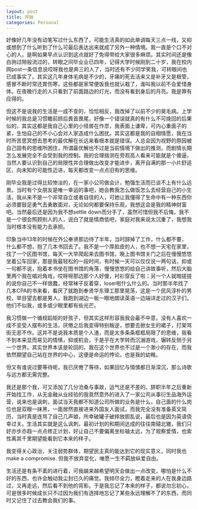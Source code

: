 ```yaml
---
layout: post
title: 开始
categories: Personal
---
```


好像好几年没有动笔写过什么东西了，可能生活真的如此单调每天三点一线，又抑或想到了什么听到了什么可最后表达出来就成了另外一种情境。我一直是个口不对心的人，是啊如果早点认识到这点就好了免得带给大家很多麻烦。其实时间还是像白驹过隙般流过的，转眼之间毕业业已四年，记得大学时候刚到二十岁，我在校内网post一条信息说哎呀我也是奔三的人了，当时还有不少同学笑我，可转眼间也已成事实了。其实这几年身体毛病是不少的，牙痛的死去活来又是补牙又是根管，感冒不断时常还胃伤寒，这些都是家常便饭我也就认栽了，谁叫我以前不会爱惜身体。在夜晚行走的人只看到了前面路边的灯光，而没有看到身后的月亮。我是罪有应得的。

但这不是说我的生活是一成不变的，恰恰相反，我改掉了以前不少的臭毛病。上学时候的我总是习惯瞻前顾后畏首畏尾，好像一个错误就真的有什么不可挽回的后果似的，其实这都是我自己心里的小怪兽在作祟，我表面上谦卑，可内心重面子的紧，生怕自己的不小心会对人家造成什么困扰。其实这都是我的自相情愿，我在当时所苦思冥想去思考的最优解在长远来看根本就是错误。人总会因为视野的原因被自己固有的思维所困住，所谓最优解也不过是当前情境下做出的推测，而剧情长期怎么发展完全不会受到我的控制。我的合理揣测在旁观高人看来可能就是个傻逼，当然人要认识到自己的局限性并合理做出改变才能进步，离开自满的那一小片舒适区，向未知的可能性迈进，每天都改变一点点旧有的思维。

刚毕业我是过得比较惨淡的，在一家小公司做会计，勉强生活而已谈不上有什么远景。当时有个女朋友是唯一幸运的事吧，她会教我怎么做饭怎么去经营自己的小生活，我从来不是一个非常自立或者自信的人，可她让我懂得了生命中有一种东西你必须要鼓足勇气去勇敢面对，无论如何都要保持乐观，我想这会是我的精神财富吧。当然最后还是因为我不想settle down而分手了，虽然可惜但我不后悔，我不是一个很会照顾别人的人，说白了就是情商低吧，家庭对我来说太沉重了，我想我当时根本没有能力去承担。

印象当中13年的时候在外公奉贤那边待了半年，当时辞掉了工作，什么都不要，什么都不想，抱了几本书回去了。我不是一个厚脸皮的人，也不想一天宅在家里，找了一个区图书馆，每天一大早爬起来去图书馆，晚上图书馆关门之后在慢慢悠悠坐着公车回家，那是我最轻松的一段时间，有时候一天可以仅仅说一两句话，抑或一句都不说，抱着本书坐在图书馆的角落，慢慢悠悠的给自己讲故事听，然后大脑里两个我在唱对角戏，哎呀呀那边那个人好傻，衬衫穿反了啦；另一个人就暗搓搓的说你自己不一样很蠢，经常袜子反着穿，loser啦什么什么的。当时那半年找了几本CPA的书来看，看厌了就跑到奉贤华东理工那里晃荡，这是一个民风淳朴的男校，举目望去都是男人，我跑到湖边一板一眼地朗读英语一边端详走过的汉子们，他们不似我，或多或少眼里都有些光芒。

我习惯做一个循规蹈矩的好孩子，但其实这样形容我我会最不中意，没有人喜欢一成不变受人摆布的生活，厌倦之后我变得特别叛逆，想要去掀女生的裙子，打架骂街无恶不作。这并不是说我本质是个人渣，而是太多条条框框局限了的思维，我看不到本来显而易见的情愫，抑或机会，于是乎在大学转而沉溺游戏，辗转反侧于另一个世界。其实世界本该是轮回的，我在这个世界也不过是一个渺小的存在，而我依然期望自己站在世界的中心，这便是命运的悖论，也是我的幼稚。

但又有谁说过要等待呢，我已厌倦了等待，如果回忆与情愫都日渐深沉，那么诗歌与远方都无需完整。

我还是那个我，可又添加了几分沧桑与事故，运气还是不差的。辞职半年之后重新开始找工作，从无金融从业经验的我竟然意外的进入了一家公司从事衍生品海外运营，说来也是讽刺，面试当天我都不知道公司所做的业务是什么，自己面的什么岗位也是双眼一抹黑，一面居然直接进来外国友人面试，而我完全没有准备英文简历，当时真是连骂了自己几声娘，所幸破罐子破摔放胆乱说，最后也是因为英语侥幸过关。生活其实就是这么讽刺，最初计划的和期间达成的往往南辕北辙，我们只好亦步亦趋一点点修正计划，好让自己不要偏离坐标轴太远，为了观察爱情，也索性离其千里期望能看到它本来的样子。

我变得关心政治，关注弱势群体，期望民主真的能达到它的现实意义，同时我也make a compromise. 但我不放弃变化，唯愿一生不羁放纵爱自由。

生活还是有条不紊的进行着，可我越来越希望明天会做出一点改变，哪怕是什么不好的东西，也许会触动我尘封已久的痛觉。我倾尽全力，瞪着走来的人在我身边路过，又再走远，然后看不到他的背影。于是我忘记了本来的样子，都说勿忘初心，可是很多时候成长只不过因为我们有选择地忘记了某些永远理解不了的东西，而同时又记住了过去教会我们的事。

